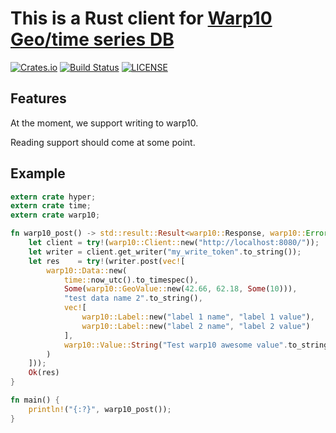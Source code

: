 # This is a Rust client for [Warp10 Geo/time series DB](http://www.warp10.io/)

[![Crates.io](https://img.shields.io/crates/v/warp10.svg)](https://crates.io/crates/warp10)
[![Build Status](https://travis-ci.org/CleverCloud/warp10.rs.svg?branch=master)](https://travis-ci.org/CleverCloud/warp10.rs)
[![LICENSE](https://img.shields.io/github/license/CleverCloud/warp10.rs.svg)](COPYING)

## Features

At the moment, we support writing to warp10.

Reading support should come at some point.

## Example

```rust
extern crate hyper;
extern crate time;
extern crate warp10;

fn warp10_post() -> std::result::Result<warp10::Response, warp10::Error> {
    let client = try!(warp10::Client::new("http://localhost:8080/"));
    let writer = client.get_writer("my_write_token".to_string());
    let res    = try!(writer.post(vec![
        warp10::Data::new(
            time::now_utc().to_timespec(),
            Some(warp10::GeoValue::new(42.66, 62.18, Some(10))),
            "test data name 2".to_string(),
            vec![
                warp10::Label::new("label 1 name", "label 1 value"),
                warp10::Label::new("label 2 name", "label 2 value")
            ],
            warp10::Value::String("Test warp10 awesome value".to_string())
        )
    ]));
    Ok(res)
}

fn main() {
    println!("{:?}", warp10_post());
}
```
